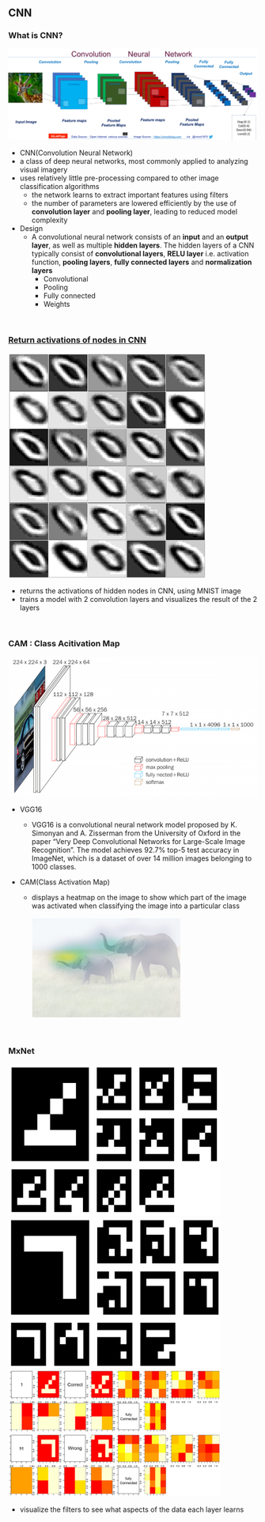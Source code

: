 ## CNN

### What is CNN?
![](image/cnn_ex.png)
* CNN(Convolution Neural Network)
* a class of deep neural networks, most commonly applied to analyzing visual imagery
* uses relatively little pre-processing compared to other image classification algorithms
    + the network learns to extract important features using filters
    + the number of parameters are lowered efficiently by the use of **convolution layer** and **pooling layer**, leading to reduced model complexity
* Design
    + A convolutional neural network consists of an **input** and an **output layer**, as well as multiple **hidden layers**. The hidden layers of a CNN typically consist of **convolutional layers**, **RELU layer** i.e. activation function, **pooling layers**, **fully connected layers** and **normalization layers**
        + Convolutional
        + Pooling
        + Fully connected
        + Weights
</br>

### [Return activations of nodes in CNN](https://github.com/apache/incubator-mxnet/issues/1152)
<p>
    <img src="image/filter.PNG" width="400" />
</p>  

* returns the activations of hidden nodes in CNN, using MNIST image
* trains a model with 2 convolution layers and visualizes the result of the 2 layers
</br>

### CAM : Class Acitivation Map
![](image/vgg16.png)
* VGG16
    + VGG16 is a convolutional neural network model proposed by K. Simonyan and A. Zisserman from the University of Oxford in the paper “Very Deep Convolutional Networks for Large-Scale Image Recognition”. The model achieves 92.7% top-5 test accuracy in ImageNet, which is a dataset of over 14 million images belonging to 1000 classes. 

* CAM(Class Activation Map)
    + displays a heatmap on the image to show which part of the image was activated when classifying the image into a particular class
        <p>
          <img src="image/elephant.PNG" width="300"/>
        </p>
</br>

### MxNet
<img src="image/mxnet-1.PNG" width="430"/> <img src="image/mxnet-3.PNG" width="430">
<img src="image/mxnet-2.PNG" width="430"/> <img src="image/mxnet-4.PNG" width="430">
* visualize the filters to see what aspects of the data each layer learns
